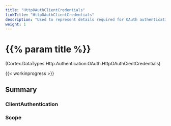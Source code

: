 ```yaml
---
title: "HttpOAuthClientCredentials"
linkTitle: "HttpOAuthClientCredentials"
description: "Used to represent details required for OAuth authentication using client credentials."
weight: 1
---
```


# {{% param title %}}

<p class="namespace">(Cortex.DataTypes.Http.Authentication.OAuth.HttpOAuthCientCredentials)</p>

{{< workinprogress >}}

## Summary

### ClientAuthentication

### Scope
